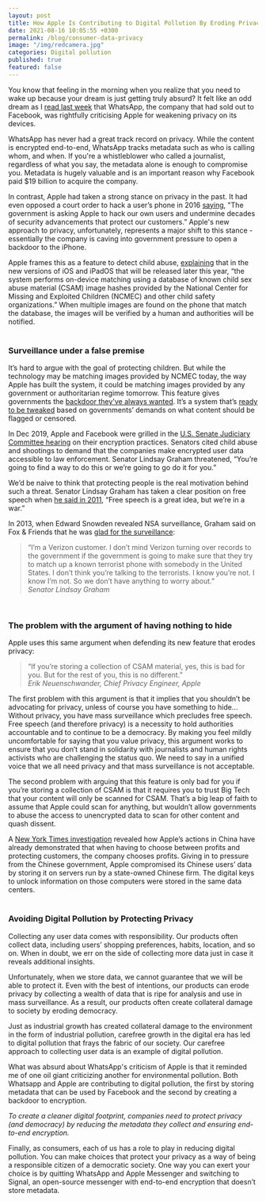 ```yaml
---
layout: post
title: How Apple Is Contributing to Digital Pollution By Eroding Privacy
date: 2021-08-16 10:05:55 +0300
permalink: /blog/consumer-data-privacy
image: "/img/redcamera.jpg"
categories: Digital pollution
published: true
featured: false
---
```


You know that feeling in the morning when you realize that you need to wake up because your dream is just getting truly absurd? It felt like an odd dream as I [read last week](https://www.bbc.com/news/technology-58124495) that WhatsApp, the company that had sold out to Facebook, was rightfully criticising Apple for weakening privacy on its devices.

WhatsApp has never had a great track record on privacy. While the content is encrypted end-to-end, WhatsApp tracks metadata such as who is calling whom, and when. If you're a whistleblower who called a journalist, regardless of what you say, the metadata alone is enough to compromise you. Metadata is hugely valuable and is an important reason why Facebook paid $19 billion to acquire the company.

In contrast, Apple had taken a strong stance on privacy in the past. It had even opposed a court order to hack a user’s phone in 2016 [saying](https://www.apple.com/customer-letter/), "The government is asking Apple to hack our own users and undermine decades of security advancements that protect our customers.” Apple's new approach to privacy, unfortunately, represents a major shift to this stance - essentially the company is caving into government pressure to open a backdoor to the iPhone.

Apple frames this as a feature to detect child abuse, [explaining](https://www.apple.com/child-safety/) that in the new versions of iOS and iPadOS that will be released later this year, “the system performs on-device matching using a database of known child sex abuse material (CSAM) image hashes provided by the National Center for Missing and Exploited Children (NCMEC) and other child safety organizations.” When multiple images are found on the phone that match the database, the images will be verified by a human and authorities will be notified.  
<br>

### Surveillance under a false premise

It’s hard to argue with the goal of protecting children. But while the technology may be matching images provided by NCMEC today, the way Apple has built the system, it could be matching images provided by any government or authoritarian regime tomorrow. This feature gives governments the [backdoor they've always wanted](https://www.reuters.com/article/us-usa-encryption-facebook/u-s-senators-threaten-facebook-apple-with-encryption-regulation-idUSKBN1YE2CK). It’s a system that’s [ready to be tweaked](https://www.eff.org/deeplinks/2021/08/apples-plan-think-different-about-encryption-opens-backdoor-your-private-life) based on governments’ demands on what content should be flagged or censored.

In Dec 2019, Apple and Facebook were grilled in the [U.S. Senate Judiciary Committee hearing](https://www.reuters.com/article/us-usa-encryption-facebook/u-s-senators-threaten-facebook-apple-with-encryption-regulation-idUSKBN1YE2CK) on their encryption practices. Senators cited child abuse and shootings to demand that the companies make encrypted user data accessible to law enforcement. Senator Lindsay Graham threatened, “You’re going to find a way to do this or we’re going to go do it for you.”

We’d be naive to think that protecting people is the real motivation behind such a threat. Senator Lindsay Graham has taken a clear position on free speech when [he said in 2011](https://www.cbsnews.com/news/petraeus-quran-burning-poses-security-threat-in-afghanistan/), “Free speech is a great idea, but we’re in a war.”

In 2013, when Edward Snowden revealed NSA surveillance, Graham said on Fox & Friends that he was [glad for the surveillance](https://www.politico.com/story/2013/06/nsa-phone-tracking-092344):

> “I’m a Verizon customer. I don’t mind Verizon turning over records to the government if the government is going to make sure that they try to match up a known terrorist phone with somebody in the United States. I don’t think you’re talking to the terrorists. I know you’re not. I know I’m not. So we don’t have anything to worry about.”  
> <cite> Senator Lindsay Graham</cite>

<br>

### The problem with the argument of having nothing to hide

Apple uses this same argument when defending its new feature that erodes privacy:

> “If you’re storing a collection of CSAM material, yes, this is bad for you. But for the rest of you, this is no different.”  
> <cite> Erik Neuenschwander, Chief Privacy Engineer, Apple </cite>

The first problem with this argument is that it implies that you shouldn’t be advocating for privacy, unless of course you have something to hide… Without privacy, you have mass surveillance which precludes free speech. Free speech (and therefore privacy) is a necessity to hold authorities accountable and to continue to be a democracy. By making you feel mildly uncomfortable for saying that you value privacy, this argument works to ensure that you don’t stand in solidarity with journalists and human rights activists who are challenging the status quo. We need to say in a unified voice that we all need privacy and that mass surveillance is not acceptable.

The second problem with arguing that this feature is only bad for you if you’re storing a collection of CSAM is that it requires you to trust Big Tech that your content will only be scanned for CSAM. That’s a big leap of faith to assume that Apple could scan for anything, but wouldn’t allow governments to abuse the access to unencrypted data to scan for other content and quash dissent.

A [New York Times investigation](https://www.nytimes.com/2021/05/17/technology/apple-china-censorship-data.html) revealed how Apple’s actions in China have already demonstrated that when having to choose between profits and protecting customers, the company chooses profits. Giving in to pressure from the Chinese government, Apple compromised its Chinese users’ data by storing it on servers run by a state-owned Chinese firm. The digital keys to unlock information on those computers were stored in the same data centers.  
<br>

### Avoiding Digital Pollution by Protecting Privacy

Collecting any user data comes with responsibility. Our products often collect data, including users’ shopping preferences, habits, location, and so on. When in doubt, we err on the side of collecting more data just in case it reveals additional insights.

Unfortunately, when we store data, we cannot guarantee that we will be able to protect it. Even with the best of intentions, our products can erode privacy by collecting a wealth of data that is ripe for analysis and use in mass surveillance. As a result, our products often create collateral damage to society by eroding democracy.

Just as industrial growth has created collateral damage to the environment in the form of industrial pollution, carefree growth in the digital era has led to digital pollution that frays the fabric of our society. Our carefree approach to collecting user data is an example of digital pollution.

What was absurd about WhatsApp's criticism of Apple is that it reminded me of one oil giant criticizing another for environmental pollution. Both Whatsapp and Apple are contributing to digital pollution, the first by storing metadata that can be used by Facebook and the second by creating a backdoor to encryption.

_To create a cleaner digital footprint, companies need to protect privacy (and democracy) by reducing the metadata they collect and ensuring end-to-end encryption._

Finally, as consumers, each of us has a role to play in reducing digital pollution. You can make choices that protect your privacy as a way of being a responsible citizen of a democratic society. One way you can exert your choice is by quitting WhatsApp and Apple Messenger and switching to Signal, an open-source messenger with end-to-end encryption that doesn’t store metadata.
